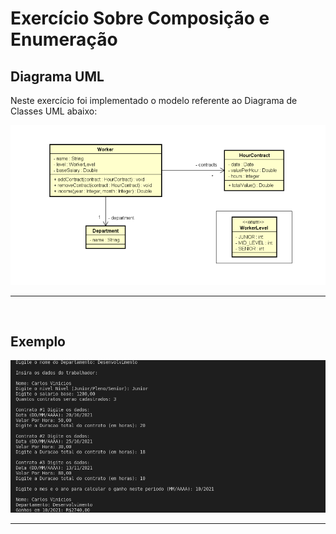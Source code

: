 # Exercício Sobre Composição e Enumeração

<h2>Diagrama UML</h2>
<p>
  Neste exercício foi implementado o modelo referente ao Diagrama de Classes UML abaixo: 
</p>
<p>
  <img src = "https://github.com/CarlosVinicios99/Exercicio-Sobre-Composicao-e-Enumeracao/blob/main/imagens/modelo-uml.png?raw=true" alt = "Diagrama UML do projeto">
</p>
<hr>
<br>

<h2>Exemplo</h2>
<p>
  <img src = "https://github.com/CarlosVinicios99/Exercicio-Sobre-Composicao-e-Enumeracao/blob/main/imagens/tela-de-funcionamento.png?raw=true" alt = "Exemplo do funcionamento do programa">
</p>
<hr>
